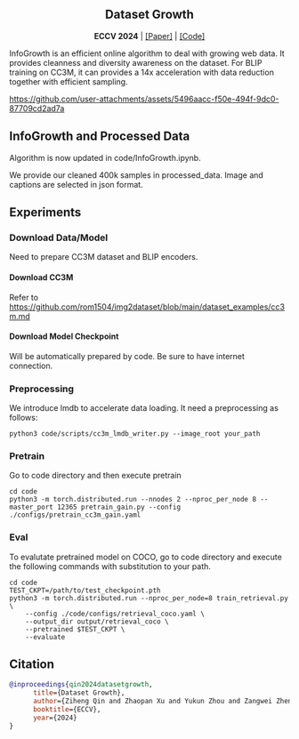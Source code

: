 <h2 align="center">Dataset Growth</h2>
<p align="center"><b>ECCV 2024</b> | <a href="https://arxiv.org/abs/2405.18347">[Paper]</a> | <a href="https://github.com/NUS-HPC-AI-Lab/InfoGrowth">[Code]</a> </p>

InfoGrowth is an efficient online algorithm to deal with growing web data. It provides cleanness and diversity awareness on the dataset.
For BLIP training on CC3M, it can provides a 14x acceleration with data reduction together with efficient sampling.

https://github.com/user-attachments/assets/5496aacc-f50e-494f-9dc0-87709cd2ad7a

## InfoGrowth and Processed Data
Algorithm is now updated in code/InfoGrowth.ipynb. 

We provide our cleaned 400k samples in processed_data. Image and captions are selected in json format.

## Experiments

### Download Data/Model

Need to prepare CC3M dataset and BLIP encoders. 

#### Download CC3M
Refer to https://github.com/rom1504/img2dataset/blob/main/dataset_examples/cc3m.md

#### Download Model Checkpoint
Will be automatically prepared by code. Be sure to have internet connection.

### Preprocessing

We introduce lmdb to accelerate data loading. It need a preprocessing as follows: 

```shell
python3 code/scripts/cc3m_lmdb_writer.py --image_root your_path
```

### Pretrain
Go to code directory and then execute pretrain
```shell
cd code
python3 -m torch.distributed.run --nnodes 2 --nproc_per_node 8 --master_port 12365 pretrain_gain.py --config ./configs/pretrain_cc3m_gain.yaml
```

### Eval
To evalutate pretrained model on COCO, go to code directory and execute the following commands with substitution to your path.
```shell
cd code
TEST_CKPT=/path/to/test_checkpoint.pth
python3 -m torch.distributed.run --nproc_per_node=8 train_retrieval.py \ 
    --config ./code/configs/retrieval_coco.yaml \
    --output_dir output/retrieval_coco \
    --pretrained $TEST_CKPT \
    --evaluate
```

## Citation
```bibtex
@inproceedings{qin2024datasetgrowth,
      title={Dataset Growth}, 
      author={Ziheng Qin and Zhaopan Xu and Yukun Zhou and Zangwei Zheng and Zebang Cheng and Hao Tang and Lei Shang and Baigui Sun and Xiaojiang Peng and Radu Timofte and Hongxun Yao and Kai Wang and Yang You},
      booktitle={ECCV},
      year={2024}
}
```